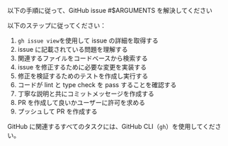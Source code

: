 以下の手順に従って、GitHub issue #$ARGUMENTS を解決してください

以下のステップに従ってください：

1. `gh issue view`を使用して issue の詳細を取得する
2. issue に記載されている問題を理解する
3. 関連するファイルをコードベースから検索する
4. issue を修正するために必要な変更を実装する
5. 修正を検証するためのテストを作成し実行する
6. コードが lint と type check を pass することを確認する
7. 丁寧な説明と共にコミットメッセージを作成する
8. PR を作成して良いかユーザーに許可を求める
9. プッシュして PR を作成する

GitHub に関連するすべてのタスクには、GitHub CLI（`gh`）を使用してください。
